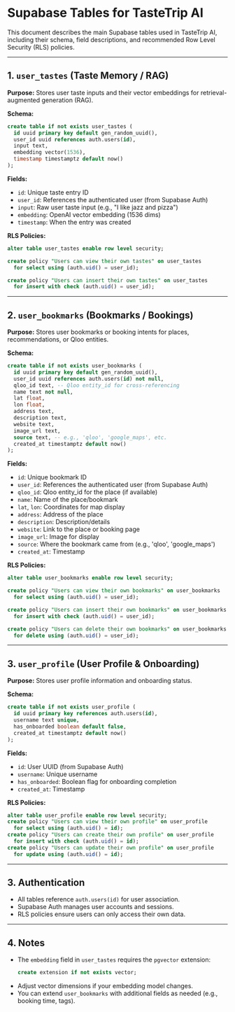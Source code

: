 # Supabase Tables for TasteTrip AI

This document describes the main Supabase tables used in TasteTrip AI, including their schema, field descriptions, and recommended Row Level Security (RLS) policies.

---

## 1. `user_tastes` (Taste Memory / RAG)

**Purpose:** Stores user taste inputs and their vector embeddings for retrieval-augmented generation (RAG).

**Schema:**
```sql
create table if not exists user_tastes (
  id uuid primary key default gen_random_uuid(),
  user_id uuid references auth.users(id),
  input text,
  embedding vector(1536),
  timestamp timestamptz default now()
);
```

**Fields:**
- `id`: Unique taste entry ID
- `user_id`: References the authenticated user (from Supabase Auth)
- `input`: Raw user taste input (e.g., "I like jazz and pizza")
- `embedding`: OpenAI vector embedding (1536 dims)
- `timestamp`: When the entry was created

**RLS Policies:**
```sql
alter table user_tastes enable row level security;

create policy "Users can view their own tastes" on user_tastes
  for select using (auth.uid() = user_id);

create policy "Users can insert their own tastes" on user_tastes
  for insert with check (auth.uid() = user_id);
```

---

## 2. `user_bookmarks` (Bookmarks / Bookings)

**Purpose:** Stores user bookmarks or booking intents for places, recommendations, or Qloo entities.

**Schema:**
```sql
create table if not exists user_bookmarks (
  id uuid primary key default gen_random_uuid(),
  user_id uuid references auth.users(id) not null,
  qloo_id text, -- Qloo entity_id for cross-referencing
  name text not null,
  lat float,
  lon float,
  address text,
  description text,
  website text,
  image_url text,
  source text, -- e.g., 'qloo', 'google_maps', etc.
  created_at timestamptz default now()
);
```

**Fields:**
- `id`: Unique bookmark ID
- `user_id`: References the authenticated user (from Supabase Auth)
- `qloo_id`: Qloo entity_id for the place (if available)
- `name`: Name of the place/bookmark
- `lat`, `lon`: Coordinates for map display
- `address`: Address of the place
- `description`: Description/details
- `website`: Link to the place or booking page
- `image_url`: Image for display
- `source`: Where the bookmark came from (e.g., 'qloo', 'google_maps')
- `created_at`: Timestamp

**RLS Policies:**
```sql
alter table user_bookmarks enable row level security;

create policy "Users can view their own bookmarks" on user_bookmarks
  for select using (auth.uid() = user_id);

create policy "Users can insert their own bookmarks" on user_bookmarks
  for insert with check (auth.uid() = user_id);

create policy "Users can delete their own bookmarks" on user_bookmarks
  for delete using (auth.uid() = user_id);
```

---

## 3. `user_profile` (User Profile & Onboarding)

**Purpose:** Stores user profile information and onboarding status.

**Schema:**
```sql
create table if not exists user_profile (
  id uuid primary key references auth.users(id),
  username text unique,
  has_onboarded boolean default false,
  created_at timestamptz default now()
);
```

**Fields:**
- `id`: User UUID (from Supabase Auth)
- `username`: Unique username
- `has_onboarded`: Boolean flag for onboarding completion
- `created_at`: Timestamp

**RLS Policies:**
```sql
alter table user_profile enable row level security;
create policy "Users can view their own profile" on user_profile
  for select using (auth.uid() = id);
create policy "Users can create their own profile" on user_profile
  for insert with check (auth.uid() = id);
create policy "Users can update their own profile" on user_profile
  for update using (auth.uid() = id);
```

---

## 3. Authentication

- All tables reference `auth.users(id)` for user association.
- Supabase Auth manages user accounts and sessions.
- RLS policies ensure users can only access their own data.

---

## 4. Notes
- The `embedding` field in `user_tastes` requires the `pgvector` extension:
  ```sql
  create extension if not exists vector;
  ```
- Adjust vector dimensions if your embedding model changes.
- You can extend `user_bookmarks` with additional fields as needed (e.g., booking time, tags). 